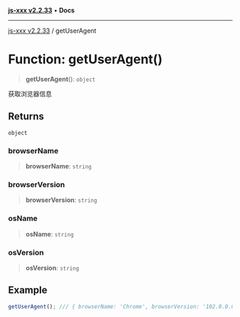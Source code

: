 [**js-xxx v2.2.33**](../README.md) • **Docs**

***

[js-xxx v2.2.33](../README.md) / getUserAgent

# Function: getUserAgent()

> **getUserAgent**(): `object`

获取浏览器信息

## Returns

`object`

### browserName

> **browserName**: `string`

### browserVersion

> **browserVersion**: `string`

### osName

> **osName**: `string`

### osVersion

> **osVersion**: `string`

## Example

```ts
getUserAgent(); /// { browserName: 'Chrome', browserVersion: '102.0.0.0', osName: 'Windows', osVersion: '10.0', deviceName: '' }
```
